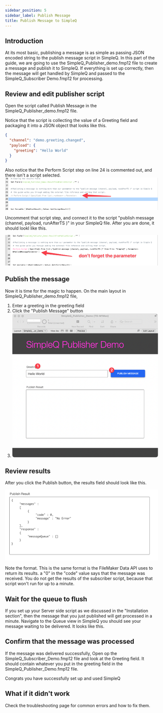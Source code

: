 ```yaml
---
sidebar_position: 5
sidebar_label: Publish Message
title: Publish Message to SimpleQ
---
```


## Introduction

At its most basic, publishing a message is as simple as passing JSON encoded string to the publish message script in SimpleQ. In this part of the guide, we are going to use the SimpleQ_Publisher_demo.fmp12 file to create a message and publish it to SimpleQ. If everything is set up correctly, then the message will get handled by SimpleQ and passed to the SimpleQ_Subscriber Demo.fmp12 for processing.

## Review and edit publisher script

Open the script called Publish Message in the SimpleQ_Publisher_demo.fmp12 file.

Notice that the script is collecting the value of a Greeting field and packaging it into a JSON object that looks like this.

```json
{
  "channel": "demo.greeting.changed",
  "payload": {
    "greeting": "Hello World"
  }
}
```

Also notice that the Perform Script step on line 24 is commented out, and there isn't a script selected.![](images/CleanShot%202022-05-24%20at%2014.02.11.png)

Uncomment that script step, and connect it to the script "publish message (channel, payload, runAfterTS )" in your SimpleQ file. After you are done, it should lookl like this.

![](images/CleanShot%202022-05-24%20at%2014.37.53.png)

## Publish the message

Now it is time for the magic to happen. On the main layout in SimpleQ_Publisher_demo.fmp12 file,

1.  Enter a greeting in the greeting field
2.  Click the "Publish Message" button
3.  ![](images/CleanShot%202022-05-26%20at%2013.36.37.png)

## Review results

After you click the Publish button, the results field should look like this.

![](images/CleanShot%202022-05-24%20at%2014.16.30.png)

Note the format. This is the same format is the FileMaker Data API uses to return its results. a "0" in the "code" value says that the message was received. You do not get the results of the subscriber script, because that script won't run for up to a minute.

## Wait for the queue to flush

If you set up your Server side script as we discussed in the "Installation section", then the message that you just published will get processed in a minute. Navigate to the Queue view in SimpleQ you should see your message waiting to be delivered. It looks like this.

## Confirm that the message was processed

If the message was delivered successfully, Open op the SimpleQ_Subscriber_Demo.fmp12 file and look at the Greeting field. It should contain whatever you put in the greeting field in the SimpleQ_Publisher_Demo.fmp12 file.

Congrats you have successfully set up and used SimpleQ

## What if it didn't work

Check the troubleshooting page for common errors and how to fix them.
